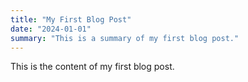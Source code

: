 ```yaml
---
title: "My First Blog Post"
date: "2024-01-01"
summary: "This is a summary of my first blog post."
---
```


This is the content of my first blog post.
